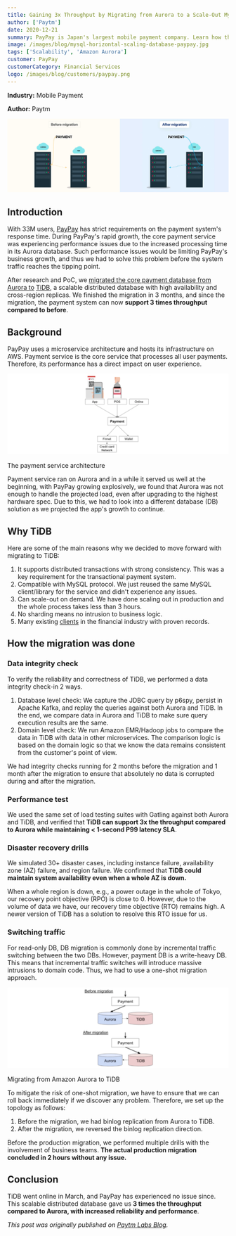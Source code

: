 ```yaml
---
title: Gaining 3x Throughput by Migrating from Aurora to a Scale-Out MySQL Alternative
author: ['Paytm']
date: 2020-12-21
summary: PayPay is Japan's largest mobile payment company. Learn how they achieved 3x throughput by migrating from Aurora to TiDB, a scale-out MySQL alternative.
image: /images/blog/mysql-horizontal-scaling-database-paypay.jpg
tags: ['Scalability', 'Amazon Aurora']
customer: PayPay
customerCategory: Financial Services
logo: /images/blog/customers/paypay.png
---
```


**Industry:** Mobile Payment

**Author:** Paytm

![Migrating from Aurora to a scale-out MySQL alternative database](media/mysql-horizontal-scaling-database-paypay.jpg)

## Introduction

With 33M users, [PayPay](https://paypay.ne.jp/?pid=official_sns&utm_source=twitter&shortlink=34a78924&utm_medium=social&af_adset=profile&af_ad=201905&utm_campaign=twitter_01&af_channel=twitter&c=twitter_01) has strict requirements on the payment system's response time. During PayPay's rapid growth, the core payment service was experiencing performance issues due to the increased processing time in its Aurora database. Such performance issues would be limiting PayPay's business growth, and thus we had to solve this problem before the system traffic reaches the tipping point.

After research and PoC, we [migrated the core payment database from Aurora to](https://en.pingcap.com/case-studies/japan-largest-mobile-payment-company-migrates-from-aurora-to-a-scale-out-database) [TiDB](https://docs.pingcap.com/tidb/stable/overview/), a scalable distributed database with high availability and cross-region replicas. We finished the migration in 3 months, and since the migration, the payment system can now **support 3 times throughput compared to before**.

## Background

PayPay uses a microservice architecture and hosts its infrastructure on AWS. Payment service is the core service that processes all user payments. Therefore, its performance has a direct impact on user experience.

![The payment service architecture](media/payment-service-architecture-paypay.jpg)
<div class="caption-center"> The payment service architecture </div>

Payment service ran on Aurora and in a while it served us well at the beginning, with PayPay growing explosively, we found that Aurora was not enough to handle the projected load, even after upgrading to the highest hardware spec. Due to this, we had to look into a different database (DB) solution as we projected the app's growth to continue.

## Why TiDB

Here are some of the main reasons why we decided to move forward with migrating to TiDB:

1. It supports distributed transactions with strong consistency. This was a key requirement for the transactional payment system.
2. Compatible with MySQL protocol. We just reused the same MySQL client/library for the service and didn't experience any issues.
3. Can scale-out on demand. We have done scaling out in production and the whole process takes less than 3 hours.
4. No sharding means no intrusion to business logic.
5. Many existing [clients](https://pingcap.com/case-studies/Financial-Services) in the financial industry with proven records.

## How the migration was done

### Data integrity check

To verify the reliability and correctness of TiDB, we performed a data integrity check-in 2 ways.

1. Database level check: We capture the JDBC query by p6spy, persist in Apache Kafka, and replay the queries against both Aurora and TiDB. In the end, we compare data in Aurora and TiDB to make sure query execution results are the same.
2. Domain level check: We run Amazon EMR/Hadoop jobs to compare the data in TiDB with data in other microservices. The comparison logic is based on the domain logic so that we know the data remains consistent from the customer's point of view.

We had integrity checks running for 2 months before the migration and 1 month after the migration to ensure that absolutely no data is corrupted during and after the migration.

### Performance test

We used the same set of load testing suites with Gatling against both Aurora and TiDB, and verified that **TiDB can support 3x the throughput compared to Aurora while maintaining < 1-second P99 latency SLA**.

### Disaster recovery drills

We simulated 30+ disaster cases, including instance failure, availability zone (AZ) failure, and region failure. We confirmed that **TiDB could maintain system availability even when a whole AZ is down.**

When a whole region is down, e.g., a power outage in the whole of Tokyo, our recovery point objective (RPO) is close to 0. However, due to the volume of data we have, our recovery time objective (RTO) remains high. A newer version of TiDB has a solution to resolve this RTO issue for us.

### Switching traffic

For read-only DB, DB migration is commonly done by incremental traffic switching between the two DBs. However, payment DB is a write-heavy DB. This means that incremental traffic switches will introduce massive intrusions to domain code. Thus, we had to use a one-shot migration approach.

![Migrating from Amazon Aurora to TiDB](media/paypay-migrates-from-aurora-to-tidb.jpg)
<div class="caption-center"> Migrating from Amazon Aurora to TiDB </div>

To mitigate the risk of one-shot migration, we have to ensure that we can roll back immediately if we discover any problem. Therefore, we set up the topology as follows:

1. Before the migration, we had binlog replication from Aurora to TiDB.
2. After the migration, we reversed the binlog replication direction.

Before the production migration, we performed multiple drills with the involvement of business teams. **The actual production migration concluded in 2 hours without any issue.**

## Conclusion

TiDB went online in March, and PayPay has experienced no issue since. This scalable distributed database gave us **3 times the throughput compared to Aurora, with increased reliability and performance**.

_This post was originally published on [Paytm Labs Blog](https://paytmlabs.com/blog/2020/12/tidb-migration-pay-pay/)._
